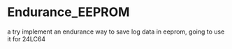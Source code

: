 # Endurance_EEPROM
a try implement an endurance way to save log data in eeprom, going to use it for 24LC64 
